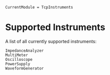 ```@meta
CurrentModule = TcpInstruments
```

# Supported Instruments
A list of all currently supported instruments:
```@docs
ImpedanceAnalyzer
MultiMeter
Oscilloscope
PowerSupply
WaveformGenerator
```

